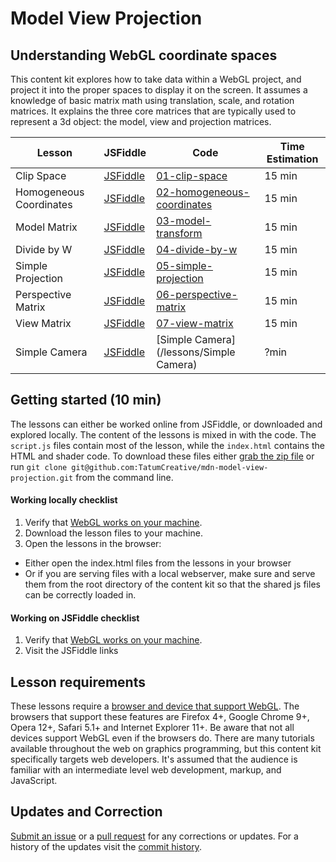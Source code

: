 # Model View Projection
## Understanding WebGL coordinate spaces

This content kit explores how to take data within a WebGL project, and project it into the proper spaces to display it on the screen. It assumes a knowledge of basic matrix math using translation, scale, and rotation matrices. It explains the three core matrices that are typically used to represent a 3d object: the model, view and projection matrices.

Lesson                  | JSFiddle                                                 | Code                                                    | Time Estimation |
----------------------- | ---------------------------------------------------------| ---------------------------------------------------------------- | ------ |
Clip Space              | [JSFiddle](https://jsfiddle.net/tatumcreative/2x03hdc8/) | [01-clip-space](lessons/01-clip-space)                           | 15 min |
Homogeneous Coordinates | [JSFiddle](https://jsfiddle.net/tatumcreative/mff99yu5/) | [02-homogeneous-coordinates](lessons/02-homogeneous-coordinates) | 15 min |
Model Matrix            | [JSFiddle](https://jsfiddle.net/tatumcreative/5jofzgsh/) | [03-model-transform](lessons/03-model-transform)                 | 15 min |
Divide by W             | [JSFiddle](https://jsfiddle.net/tatumcreative/vk9r8h2c/) | [04-divide-by-w](lessons/04-divide-by-w)                         | 15 min |
Simple Projection       | [JSFiddle](https://jsfiddle.net/tatumcreative/zwyLLcbw/) | [05-simple-projection](lessons/05-simple-projection)             | 15 min |
Perspective Matrix      | [JSFiddle](https://jsfiddle.net/tatumcreative/Lzxw7e1q/) | [06-perspective-matrix](lessons/06-perspective-matrix)           | 15 min |
View Matrix             | [JSFiddle](https://jsfiddle.net/tatumcreative/86fd797g/) | [07-view-matrix](lessons/07-view-matrix)                         | 15 min |
Simple Camera           |[JSFiddle](https://jsfiddle.net/2x03hdc8/160/)          | [Simple Camera](/lessons/Simple Camera) | ?min |son

## Getting started (10 min)

The lessons can either be worked online from JSFiddle, or downloaded and explored locally. The content of the lessons is mixed in with the code. The `script.js` files contain most of the lesson, while the `index.html` contains the HTML and shader code. To download these files either [grab the zip file](https://github.com/TatumCreative/mdn-model-view-projection/archive/master.zip) or run `git clone git@github.com:TatumCreative/mdn-model-view-projection.git` from the command line.

#### Working locally checklist

 1. Verify that [WebGL works on your machine](https://get.webgl.org/).
 2. Download the lesson files to your machine.
 3. Open the lessons in the browser:
   * Either open the index.html files from the lessons in your browser
   * Or if you are serving files with a local webserver, make sure and serve them from the root directory of the content kit so that the shared js files can be correctly loaded in.

#### Working on JSFiddle checklist

 1. Verify that [WebGL works on your machine](https://get.webgl.org/).
 2. Visit the JSFiddle links

## Lesson requirements

These lessons require a [browser and device that support WebGL](https://get.webgl.org/). The browsers that support these features are Firefox 4+, Google Chrome 9+, Opera 12+, Safari 5.1+ and Internet Explorer 11+. Be aware that not all devices support WebGL even if the browsers do. There are many tutorials available throughout the web on graphics programming, but this content kit specifically targets web developers. It's assumed that the audience is familiar with an intermediate level web development, markup, and JavaScript.

## Updates and Correction

[Submit an issue](./issues) or a [pull request](https://help.github.com/articles/using-pull-requests/) for any corrections or updates. For a history of the updates visit the [commit history](https://github.com/TatumCreative/mdn-model-view-projection/commits/master).
